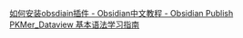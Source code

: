 [如何安装obsdiain插件 - Obsidian中文教程 - Obsidian Publish](https://publish.obsidian.md/chinesehelp/01+2021%E6%96%B0%E6%95%99%E7%A8%8B/%E5%A6%82%E4%BD%95%E5%AE%89%E8%A3%85obsdiain%E6%8F%92%E4%BB%B6)
[PKMer_Dataview 基本语法学习指南](https://pkmer.cn/Pkmer-Docs/10-obsidian/obsidian%E7%A4%BE%E5%8C%BA%E6%8F%92%E4%BB%B6/dataview/dataview%E5%9F%BA%E6%9C%AC%E8%AF%AD%E6%B3%95/dataview%E5%9F%BA%E6%9C%AC%E8%AF%AD%E6%B3%95/)
